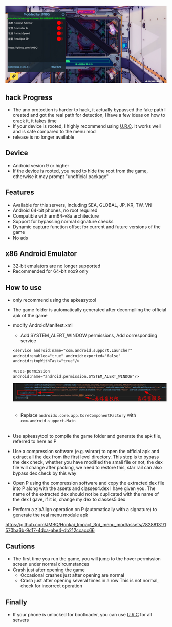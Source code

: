 ![image](img/01.jpg)

## hack Progress
* The ano protection is harder to hack, it actually bypassed the fake path I created and got the real path for detection, I have a few ideas on how to crack it, it takes time
* If your device is rooted, I highly recommend using [U.R.C](https://github.com/JMBQ/URC). It works well and is safe compared to the menu mod
* release is no longer available

## Device
* Android vesion 9 or higher
* If the device is rooted, you need to hide the root from the game, otherwise it may prompt "unofficial  package"

## Features
* Available for this servers, including SEA, GLOBAL, JP, KR, TW, VN
* Android 64-bit phones, no root required
* Compatible with arm64-v8a architecture
* Support for bypassing normal signature checks
* Dynamic capture function offset for current and future versions of the game
* No ads
  
## x86 Android Emulator
* 32-bit emulators are no longer supported
* Recommended for 64-bit nox9 only
  
## How to use
* only recommend using the apkeasytool
* The game folder is automatically generated after decompiling the official apk of the game
* modify AndroidManifest.xml
  * Add SYSTEM_ALERT_WINDOW permissions, Add corresponding service
  ```
  <service android:name="com.android.support.Launcher" android:enabled="true" android:exported="false" android:stopWithTask="true"/>

  <uses-permission android:name="android.permission.SYSTEM_ALERT_WINDOW"/>
  ```
  ![image](img/02.jpg)
  <br></br>

  * Replace ```androidx.core.app.CoreComponentFactory``` with ```com.android.support.Main```
  <br></br>
* Use apkeasytool to compile the game folder and generate the apk file, referred to here as P
* Use a compression software (e.g. winrar) to open the official apk and extract all the dex from the first level directory. This step is to bypass the dex check, whether you have modified the smali file or not, the dex file will change after packing, we need to restore this, star rail can also bypass dex check by this way
* Open P using the compression software and copy the extracted dex file into P along with the assets and classes4.dex I have given you. The name of the extracted dex should not be duplicated with the name of the dex I gave, if it is, change my dex to classes5.dex
* Perform a zipAlign operation on P (automatically with a signature) to generate the real menu module apk

https://github.com/JMBQ/Honkai_Impact_3rd_menu_mod/assets/78288131/1570ba6b-9c17-4dca-abe4-db212ccacc66

## Cautions
* The first time you run the game, you will jump to the hover permission screen under normal circumstances
* Crash just after opening the game
  * Occasional crashes just after opening are normal
  * Crash just after opening several times in a row This is not normal, check for incorrect operation

## Finally
* If your phone is unlocked for bootloader, you can use [U.R.C](https://github.com/JMBQ/URC) for all servers
